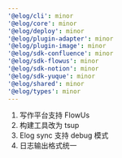 ```yaml
---
'@elog/cli': minor
'@elog/core': minor
'@elog/deploy': minor
'@elog/plugin-adapter': minor
'@elog/plugin-image': minor
'@elog/sdk-confluence': minor
'@elog/sdk-flowus': minor
'@elog/sdk-notion': minor
'@elog/sdk-yuque': minor
'@elog/shared': minor
'@elog/types': minor
---
```


1. 写作平台支持 FlowUs
2. 构建工具改为 tsup
3. Elog sync 支持 debug 模式
4. 日志输出格式统一
